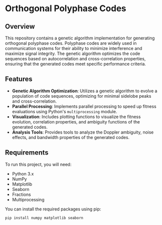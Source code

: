 # Orthogonal Polyphase Codes

## Overview

This repository contains a genetic algorithm implementation for generating orthogonal polyphase codes. Polyphase codes are widely used in communication systems for their ability to minimize interference and maximize signal integrity. The genetic algorithm optimizes the code sequences based on autocorrelation and cross-correlation properties, ensuring that the generated codes meet specific performance criteria.

## Features

- **Genetic Algorithm Optimization**: Utilizes a genetic algorithm to evolve a population of code sequences, optimizing for minimal sidelobe peaks and cross-correlation.
- **Parallel Processing**: Implements parallel processing to speed up fitness evaluations using Python's `multiprocessing` module.
- **Visualization**: Includes plotting functions to visualize the fitness evolution, correlation properties, and ambiguity functions of the generated codes.
- **Analysis Tools**: Provides tools to analyze the Doppler ambiguity, noise effects, and bandwidth properties of the generated codes.

## Requirements

To run this project, you will need:

- Python 3.x
- NumPy
- Matplotlib
- Seaborn
- Fractions
- Multiprocessing

You can install the required packages using pip:

```bash
pip install numpy matplotlib seaborn
```